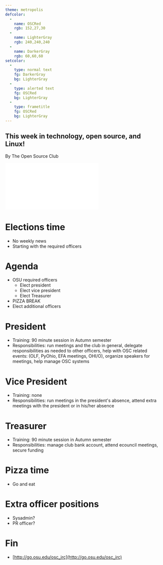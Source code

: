 ```yaml
---
theme: metropolis
defcolor:
  -
    name: OSCRed
    rgb: 152,27,30
  -
    name: LighterGray
    rgb: 240,240,240
  -
    name: DarkerGray
    rgb: 60,60,60
setcolor:
  -
    type: normal text
    fg: DarkerGray
    bg: LighterGray
  -
    type: alerted text
    fg: OSCRed
    bg: LighterGray
  -
    type: frametitle
    fg: OSCRed
    bg: LighterGray
---
```


## This week in technology, open source, and Linux!

By The Open Source Club

![OSC Logo](../../common/osc-logo.pdf "Open Source Club at Ohio State Logo")

# Elections time
* No weekly news
* Starting with the required officers

# Agenda
* OSU required officers
  * Elect president
  * Elect vice president
  * Elect Treasurer
* PIZZA BREAK
* Elect additional officers

# President
* Training: 90 minute session in Autumn semester
* Responsibilities: run meetings and the club in general, delegate responsibilities as needed to other officers, help with OSC related events: (OLF, PyOhio, EFA meetings, OHI/O), organize speakers for meetings, help manage OSC systems

# Vice President
* Training: none
* Responsibilities: run meetings in the president's absence, attend extra meetings with the president or in his/her absence

# Treasurer
* Training: 90 minute session in Autumn semester
* Responsibilities: manage club bank account, attend ecouncil meetings, secure funding

# Pizza time
* Go and eat

# Extra officer positions 
* Sysadmin?
* PR officer?

# Fin
* [http://go.osu.edu/osc_irc](http://go.osu.edu/osc_irc)
